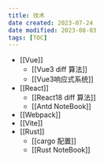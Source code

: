 ```yaml
---
title: 技术
date created: 2023-07-24
date modified: 2023-08-03
tags: [TOC]
---
```


- [[Vue]]
	- [[Vue3 diff 算法]]
	- [[Vue3响应式系统]]
- [[React]]
	- [[React18 diff 算法]]
	- [[Antd NoteBook]]
- [[Webpack]]
- [[Vite]]
- [[Rust]]
	- [[cargo 配置]]
	- [[Rust NoteBook]]
